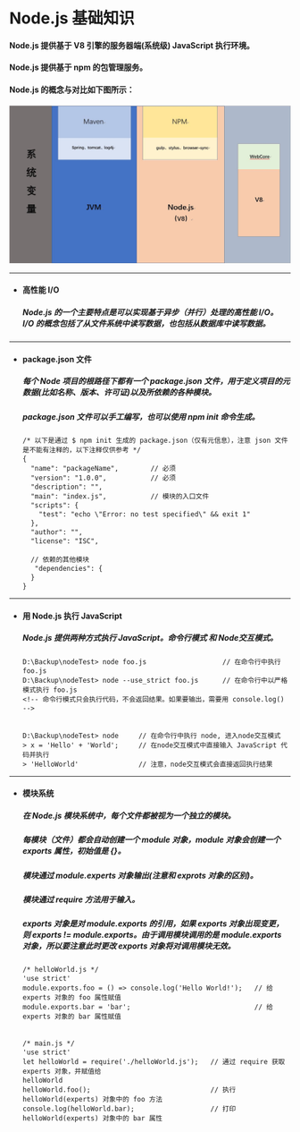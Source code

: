 # Node.js 基础知识
#### Node.js 提供基于 V8 引擎的服务器端(系统级) JavaScript 执行环境。
#### Node.js 提供基于 npm 的包管理服务。
#### Node.js 的概念与对比如下图所示：


![Node.js概念图](https://github.com/StRothschild/Front-End/blob/master/Node.js/resouces/Node.js%20%E2%80%94%20%E6%A6%82%E5%BF%B5.jpg?raw=true)




---
- #### 高性能 I/O
  ##### Node.js 的一个主要特点是可以实现基于异步（并行）处理的高性能 I/O。 I/O 的概念包括了从文件系统中读写数据，也包括从数据库中读写数据。




---
- #### package.json 文件
  ##### 每个 Node 项目的根路径下都有一个 package.json 文件，用于定义项目的元数据(比如名称、版本、许可证)以及所依赖的各种模块。
  ##### package.json 文件可以手工编写，也可以使用 npm init 命令生成。

  ```
  /* 以下是通过 $ npm init 生成的 package.json（仅有元信息），注意 json 文件是不能有注释的，以下注释仅供参考 */
  {
    "name": "packageName",        // 必须          
    "version": "1.0.0",           // 必须   
    "description": "",
    "main": "index.js",           // 模块的入口文件
    "scripts": {
      "test": "echo \"Error: no test specified\" && exit 1"
    },
    "author": "",
    "license": "ISC",
     
    // 依赖的其他模块
     "dependencies": {
    }
  }
  ```



---
- #### 用 Node.js 执行 JavaScript
  ##### Node.js 提供两种方式执行 JavaScript。命令行模式 和 Node交互模式。
  ```
  D:\Backup\nodeTest> node foo.js                   // 在命令行中执行 foo.js
  D:\Backup\nodeTest> node --use_strict foo.js      // 在命令行中以严格模式执行 foo.js
  <!-- 命令行模式只会执行代码，不会返回结果。如果要输出，需要用 console.log() -->


  D:\Backup\nodeTest> node     // 在命令行中执行 node, 进入node交互模式
  > x = 'Hello' + 'World';     // 在node交互模式中直接输入 JavaScript 代码并执行
  > 'HelloWorld'               // 注意，node交互模式会直接返回执行结果
  ```







---
- #### 模块系统
  ##### 在 Node.js 模块系统中，每个文件都被视为一个独立的模块。
  ##### 每模块（文件）都会自动创建一个 module 对象，module 对象会创建一个 exports 属性，初始值是 {}。
  ##### 模块通过 module.experts 对象输出(注意和 exprots 对象的区别)。
  ##### 模块通过 require 方法用于输入。
  ##### exports 对象是对 module.exports 的引用，如果 exports 对象出现变更，则 exports != module.exports。由于调用模块调用的是 module.exports 对象，所以要注意此时更改 exports 对象将对调用模块无效。

  ```
  /* helloWorld.js */
  'use strict'
  module.exports.foo = () => console.log('Hello World!');   // 给 experts 对象的 foo 属性赋值
  module.exports.bar = 'bar';                               // 给 experts 对象的 bar 属性赋值


  /* main.js */
  'use strict'
  let helloWorld = require('./helloWorld.js');   // 通过 require 获取 experts 对象，并赋值给
  helloWorld
  helloWorld.foo();                              // 执行 helloWorld(experts) 对象中的 foo 方法
  console.log(helloWorld.bar);                   // 打印 helloWorld(experts) 对象中的 bar 属性
  ```
